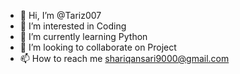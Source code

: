 - 👋 Hi, I’m @Tariz007
- 👀 I’m interested in Coding
- 🌱 I’m currently learning Python
- 💞️ I’m looking to collaborate on Project
- 📫 How to reach me shariqansari9000@gmail.com

<!---
Tariz007/Tariz007 is a ✨ special ✨ repository because its `README.md` (this file) appears on your GitHub profile.
You can click the Preview link to take a look at your changes.
--->
